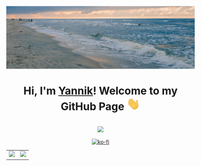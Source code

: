 <img src="https://raw.githubusercontent.com/vaporvee/vaporvee/main/gh-banner.jpg">
<div align="center">
<h1>Hi, I'm <a href="https://vaporvee.com/" target="_blank">Yannik</a>! Welcome to my GitHub Page <img width="36px" src="https://raw.githubusercontent.com/vaporvee/vaporvee/main/Hi.gif"></h1>
<br>
  
<img src="https://raw.githubusercontent.com/vaporvee/RPG-Test/main/assets/textures/debug/banana.png">
<br>

[![ko-fi](https://ko-fi.com/img/githubbutton_sm.svg)](https://ko-fi.com/vaporvee)

<table>
<td><img src="https://vaporvee-gh-readme.vercel.app/api?username=vaporvee&show_icons=true&hide_border=true&theme=transparent"></td>
<td><img src="https://vaporvee-gh-readme.vercel.app/api/top-langs/?username=vaporvee&langs_count=16&hide_border=true&count_private=true&layout=pie&theme=transparent&exclude_repo=destruction-of-legacy"></td>
</table>
</div>
